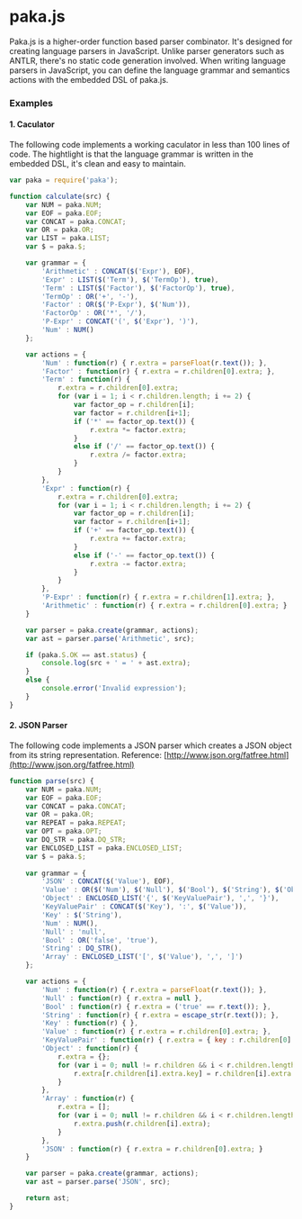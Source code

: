 paka.js 
=======

Paka.js is a higher-order function based parser combinator. It's designed for creating language parsers in JavaScript. Unlike parser generators such as ANTLR, there's no static code generation involved. When writing language parsers in JavaScript, you can define the language grammar and semantics actions with the embedded DSL of paka.js.

### Examples ###

#### 1. Caculator ####

The following code implements a working caculator in less than 100 lines of code. The hightlight is that the language grammar is written in the embedded DSL, it's clean and easy to maintain.

```javascript
var paka = require('paka');

function calculate(src) {
    var NUM = paka.NUM;
    var EOF = paka.EOF;
    var CONCAT = paka.CONCAT;
    var OR = paka.OR;
    var LIST = paka.LIST;
    var $ = paka.$;

    var grammar = {
        'Arithmetic' : CONCAT($('Expr'), EOF),
        'Expr' : LIST($('Term'), $('TermOp'), true),
        'Term' : LIST($('Factor'), $('FactorOp'), true),
        'TermOp' : OR('+', '-'),
        'Factor' : OR($('P-Expr'), $('Num')),
        'FactorOp' : OR('*', '/'),
        'P-Expr' : CONCAT('(', $('Expr'), ')'),
        'Num' : NUM()
    };

    var actions = {
        'Num' : function(r) { r.extra = parseFloat(r.text()); },
        'Factor' : function(r) { r.extra = r.children[0].extra; },
        'Term' : function(r) { 
            r.extra = r.children[0].extra;
            for (var i = 1; i < r.children.length; i += 2) {
                var factor_op = r.children[i];
                var factor = r.children[i+1];
                if ('*' == factor_op.text()) {
                    r.extra *= factor.extra;
                }
                else if ('/' == factor_op.text()) {
                    r.extra /= factor.extra;
                }
            }
        },
        'Expr' : function(r) {
            r.extra = r.children[0].extra;
            for (var i = 1; i < r.children.length; i += 2) {
                var factor_op = r.children[i];        
                var factor = r.children[i+1];
                if ('+' == factor_op.text()) {
                    r.extra += factor.extra;
                }
                else if ('-' == factor_op.text()) {
                    r.extra -= factor.extra;
                }
            }
        },
        'P-Expr' : function(r) { r.extra = r.children[1].extra; },
        'Arithmetic' : function(r) { r.extra = r.children[0].extra; }
    }

    var parser = paka.create(grammar, actions);
    var ast = parser.parse('Arithmetic', src);

    if (paka.S.OK == ast.status) {
        console.log(src + ' = ' + ast.extra);
    }
    else {
        console.error('Invalid expression');
    }
}
```

#### 2. JSON Parser ####

The following code implements a JSON parser which creates a JSON object from its string representation. Reference: [http://www.json.org/fatfree.html](http://www.json.org/fatfree.html)

```javascript
function parse(src) {
    var NUM = paka.NUM;
    var EOF = paka.EOF;
    var CONCAT = paka.CONCAT;
    var OR = paka.OR;
    var REPEAT = paka.REPEAT;
    var OPT = paka.OPT;
    var DQ_STR = paka.DQ_STR;
    var ENCLOSED_LIST = paka.ENCLOSED_LIST;
    var $ = paka.$;
    
    var grammar = {
        'JSON' : CONCAT($('Value'), EOF),
        'Value' : OR($('Num'), $('Null'), $('Bool'), $('String'), $('Object'), $('Array')),
        'Object' : ENCLOSED_LIST('{', $('KeyValuePair'), ',', '}'),
        'KeyValuePair' : CONCAT($('Key'), ':', $('Value')),
        'Key' : $('String'),
        'Num' : NUM(),
        'Null' : 'null',
        'Bool' : OR('false', 'true'),
        'String' : DQ_STR(),
        'Array' : ENCLOSED_LIST('[', $('Value'), ',', ']')
    };

    var actions = {
        'Num' : function(r) { r.extra = parseFloat(r.text()); },
        'Null' : function(r) { r.extra = null },
        'Bool' : function(r) { r.extra = ('true' == r.text()); },
        'String' : function(r) { r.extra = escape_str(r.text()); },
        'Key' : function(r) { },
        'Value' : function(r) { r.extra = r.children[0].extra; },
        'KeyValuePair' : function(r) { r.extra = { key : r.children[0].extra, value : r.children[2].extra }; },
        'Object' : function(r) { 
            r.extra = {};
            for (var i = 0; null != r.children && i < r.children.length; ++i) {
                r.extra[r.children[i].extra.key] = r.children[i].extra.value;
            }
        },
        'Array' : function(r) {
            r.extra = [];
            for (var i = 0; null != r.children && i < r.children.length; ++i) {
                r.extra.push(r.children[i].extra);
            }
        },
        'JSON' : function(r) { r.extra = r.children[0].extra; }
    }

    var parser = paka.create(grammar, actions);
    var ast = parser.parse('JSON', src);

    return ast;
}
```
